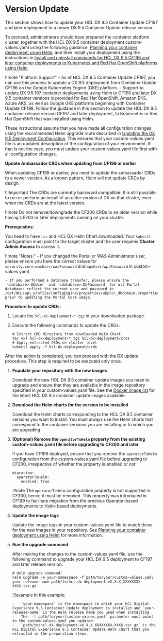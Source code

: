 # Version Update

This section shows how to update your HCL DX 9.5 Container Update CF197 and later deployment to a newer DX 9.5 Container Update release version.

To proceed, administrators should have prepared the container platform cluster, together with the HCL DX 9.5 container deployment custom-values.yaml using the following guidance, [Planning your container deployment using Helm](../preparation/overview.md), and then install your deployment using the instructions in [Install and uninstall commands for HCL DX 9.5 CF196 and later container deployments to Kubernetes and Red Hat OpenShift platforms using Helm](../deployment/helm_install_commands.md).

!!!note "Platform Support"
    -   As of HCL DX 9.5 Container Update CF197, you can use this process to update a DX 9.5 deployment from Container Update CF196 on the Google Kubernetes Engine \(GKE\) platform.
    -   Support to update DX 9.5 197 container deployments using Helm to CF198 and later DX 9.5 container versions is provided for Red Hat OpenShift, Amazon EKS, Azure AKS, as well as Google GKE platforms beginning with Container Update CF198.
    Follow the guidance in this section to update the HCL DX 9.5 container release version CF197 and later deployment, to Kubernetes or Red Hat OpenShift that was installed using Helm.

These instructions assume that you have made all configuration changes using the recommended Helm upgrade route described in [Updating the DX 9.5 Deployment Configuration](../architecture/configure_deployment.md). This ensures that your custom-values.yaml file is an updated description of the configuration of your environment. If that is not the case, you must update your custom-values.yaml file first with all configuration changes.

**Update Ambassador CRDs when updating from CF199 or earlier**

When updating CF199 or earlier, you need to update the ambassador CRDs to a newer version. As a known pattern, Helm will not update CRDs by design.

!!!important
    The CRDs are currently backward compatible. It is still possible to run or perform an install of an older version of DX on that cluster, even when the CRDs are at the latest version.

!!!note
    Do not remove/downgrade the CF200 CRDs to an older version while having CF200 or later deployments running on your cluster.

**Prerequisites:**

You need to have `tar` and HCL DX Helm Chart downloaded. Your `kubectl` configuration must point to the target cluster and the user requires **Cluster Admin Access** to access it.

!!!note "Notes:"
    - If you changed the Portal or WAS Administrator user, please ensure you have the correct values for `security.core.wasUser/wasPassword` and `wpsUser/wpsPassword` in custom-values.yaml.

    - If you performed a database transfer, please ensure the `<database>.DbUser` and `<database>.DbPassword` for all Portal databases reflect the current user and password in /opt/HCL/wp\_profile/ConfigEngine/properties/wkplc\_dbdomain.properties prior to updating the Portal Core image.

**Procedure to update CRDs**:

1.  Locate the `hcl-dx-deployment-*.tgz` in your downloaded package.
2.  Execute the following commands to update the CRDs:

        # Extract CRD directory from downloaded Helm Chart
        tar vxf hcl-dx-deployment-*.tgz hcl-dx-deployment/crds
        # Apply extracted CRDs on cluster level
        kubectl apply -f hcl-dx-deployment/crds
    
After the action is completed, you can proceed with the DX update procedure. This step is required to be executed only once.

1.  **Populate your repository with the new images**

    Download the new HCL DX 9.5 container update images you need to upgrade and ensure that they are available in the image repository specified in your custom-values.yaml file. See the [Docker image list](../../kubernetes/docker.md) for the latest HCL DX 9.5 container update images available.

2.  **Download the Helm charts for the version to be installed**

    Download the Helm charts corresponding to the HCL DX 9.5 container versions you want to install. You must always use the Helm charts that correspond to the container versions you are installing or to which you are upgrading.

3.  **\(Optional\) Remove the `operatorToHelm` property from the existing custom-values.yaml file before upgrading to CF200 and later**

    If you have CF199 deployed, ensure that you remove the `operatorToHelm` configuration from the custom-values.yaml file before upgrading to CF200, irrespective of whether the property is enabled or not.


        migration:
          operatorToHelm: 
            enabled: true 
    
    !!!note
        The `operatorToHelm` configuration property is not supported in CF200, hence it must be removed. This property was introduced in CF199 to facilitate migration from the previous Operator-based deployments to Helm-based deployments.

4.  **Update the image tags**

    Update the image tags in your custom-values.yaml file to match those for the new images in your repository. See [Planning your container deployment using Helm](../deployment/preparation/overview.md) for more information.

5.  **Run the upgrade command**

    After making the changes to the custom-values.yaml file, use the following command to upgrade your HCL DX 9.5 deployment to CF197 and later release version:

        # Helm upgrade command:
        helm upgrade -n your-namespace -f path/to/your/custom-values.yaml your-release-name path/to/hcl-dx-deployment-vX.X.X_XXXXXXXX-XXXX.tar.gz

    !!!example
        In this example:

        -   `your-namespace` is the namespace in which your HCL Digital Experience 9.5 Container Update deployment is installed and `your-release-name` is the Helm release name you used when installing.
        -   The `-f path/to/your/custom-values.yaml` parameter must point to the custom-values.yaml you updated.
        -   `path/to/hcl-dx-deployment-vX.X.X_XXXXXXXX-XXXX.tar.gz` is the HCL Digital Experience 9.5 Container Update Helm Chart that you extracted in the preparation steps.

<!-- -   **[Running DX Core configuration tasks](../containerization/run_core_config_engine.md)**  
This topic shows how to run manual Core configuration tasks on your HCL DX 9.5 CF197 and later container deployments.
-   **[Migrate to new DAM DB in Helm-based deployments](../containerization/helm_dam_migration_newDB.md)**  
This manual migration process to the new DAM DB is mandatory if you have DX CF196 or CF197 deployed using the Helm-based deployment option and are now upgrading to CF200. It is mandatory because you cannot upgrade to a future release, such as CF201, without manually migrating to the new DB. If you already have CF 198 or CF199 installed using the Helm-based deployment option, then you need not manually migrate the DAM DB.
-   **[Restore Digital Asset Management image to previous version](../digital_asset_mgmt/dam_restore_image_helm.md)**  
This section shows you how to restore the HCL Digital Experience 9.5 Digital Asset Management image to a previous version. -->



